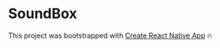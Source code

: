 # SoundBox

This project was bootstrapped with [Create React Native App](https://github.com/react-community/create-react-native-app) :fire: